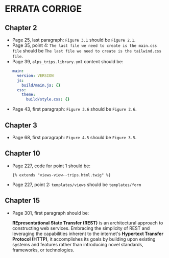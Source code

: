 # ERRATA CORRIGE

## Chapter 2

* Page 25, last paragraph: `Figure 3.1` should be `Figure 2.1`.
* Page 35, point 4: `The last file we need to create is the main.css file` should be `The last file we need to create is the tailwind.css file`.
* Page 39, `alps_trips.library.yml` content should be:
  ```yml
  main:
    version: VERSION
    js:
      build/main.js: {}
    css:
      theme:
        build/style.css: {}
  ```
* Page 43, first paragraph: `Figure 3.6` should be `Figure 2.6`.

## Chapter 3

* Page 68, first paragraph: `Figure 4.5` should be `Figure 3.5`.

## Chapter 10

* Page 227, code for point 1 should be:
  ```twig
  {% extends "views-view--trips.html.twig" %}
  ```
* Page 227, point 2: `templates/views` should be `templates/form`

## Chapter 15

* Page 301, first paragraph should be:
  
  **REpresentational State Transfer (REST)** is an architectural approach to constructing web services. Embracing the simplicity of REST and leveraging the capabilities inherent to the internet's **Hypertext Transfer Protocol (HTTP)**, it accomplishes its goals by building upon existing systems and features rather than introducing novel standards, frameworks, or technologies.
